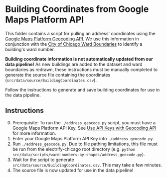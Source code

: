 # Building Coordinates from Google Maps Platform API

This folder contains a script for pulling an address' coordinates using the
[Google Maps Platform Geocoding API](https://developers.google.com/maps/documentation/geocoding/overview).
We use this information in conjunction with the
[City of Chicago Ward Boundaries](https://data.cityofchicago.org/Facilities-Geographic-Boundaries/Boundaries-Wards-2023-Map/cdf7-bgn3)
to identify a building's ward number.

**Building coordinate information is not automatically updated from our data pipeline!** As new buildings
are added to the dataset and ward boundaries as redrawn, these instructions must be manually completed
to generate the source file containing the coordinates (`src/data/source/BuildingCoordinates.csv`).

Follow the instructions to generate and save building coordinates for use in the data pipeline.

## Instructions

0. Prerequisite: To run the `./address_geocode.py` script, you must have a Google Maps Platform API Key. See
   [Use API Keys with Geocoding API](https://developers.google.com/maps/documentation/geocoding/get-api-key)
   for more information.
1. Enter your Google Maps Platform API Key into `./address_geocode.py`.
2. Run `./address_geocode.py`. Due to file pathing limitations, this file must be run from the
   electrify-chicago root directory (e.g. `python src/data/scripts/ward-numbers-by-shapes/address_geocode.py`).
3. Wait for the script to generate `src/data/source/BuildingCoordinates.csv`. This may take a few minutes.
4. The source file is now updated for use in the data pipeline!
